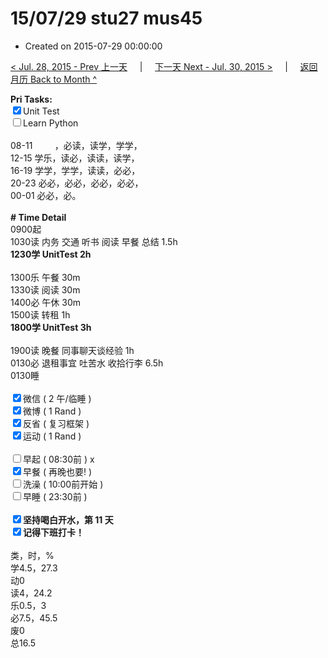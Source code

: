 # 15/07/29 stu27 mus45

- Created on 2015-07-29 00:00:00

[< Jul. 28, 2015 - Prev 上一天](/_archived/lifelogs/2015/07/d28.md) &nbsp; &nbsp; | &nbsp; &nbsp; [下一天 Next - Jul. 30, 2015 >](/_archived/lifelogs/2015/07/d30.md) &nbsp; &nbsp; |  &nbsp; &nbsp; [返回月历 Back to Month ^](/_archived/lifelogs/2015/07/index.md)
<br/><div><strong>Pri Tasks:</strong></div><div><input checked="true" type="checkbox"/>Unit Test</div><div><input type="checkbox"/>Learn Python</div><div><div><br clear="none"/></div></div><div>08-11         ，必读，读学，学学，</div><div>12-15 学乐，读必，读读，读学，</div><div>16-19 学学，学学，读读，必必，</div><div>20-23 必必，必必，必必，必必，</div><div>00-01 必必，必。</div><div><br/></div><div><b># Time Detail</b></div><div>0900起</div><div>1030读 内务 交通 听书 阅读 早餐 总结 1.5h</div><div><strong>1230学 UnitTest 2h</strong></div><div><br clear="none"/></div><div>1300乐 午餐 30m</div><div>1330读 阅读 30m</div><div>1400必 午休 30m</div><div>1500读 转租 1h</div><div><strong>1800学 UnitTest 3h</strong></div><div><br/></div><div>1900读 晚餐 同事聊天谈经验 1h</div><div>0130必 退租事宜 吐苦水 收拾行李 6.5h</div><div>0130睡</div><div><br/></div><div><input checked="true" type="checkbox"/>微信 ( 2 午/临睡 ) </div><div><input checked="true" type="checkbox"/>微博 ( 1 Rand ) </div><div><input checked="true" type="checkbox"/>反省 ( 复习框架 ) </div><div><input checked="true" type="checkbox"/>运动 ( 1 Rand ) </div><div><br/></div><div><input type="checkbox"/>早起 ( 08:30前 ) x</div><div><input checked="true" type="checkbox"/>早餐 ( 再晚也要! ) </div><div><input type="checkbox"/>洗澡 ( 10:00前开始 ) <br/></div><div><input type="checkbox"/>早睡 ( 23:30前 ) </div><div><b><br/></b></div><div><b><input checked="true" type="checkbox"/>坚持喝白开水，第 11 天</b></div><div><b><input checked="true" type="checkbox"/></b><b>记得</b><b>下班打卡！</b></div><div><br clear="none"/></div><div>类，时，%</div><div>学4.5，27.3</div><div>动0<br clear="none"/>读4，24.2<br clear="none"/>乐0.5，3<br clear="none"/>必7.5，45.5</div><div>废0</div><div>总16.5</div>
